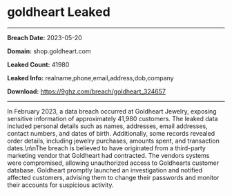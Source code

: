 # goldheart Leaked

------------
**Breach Date:** 2023-05-20

**Domain:** shop.goldheart.com

**Leaked Count:** 41980

**Leaked Info:** realname,phone,email,address,dob,company

**Download:** https://9ghz.com/breach/goldheart_324657

------------
In February 2023, a data breach occurred at Goldheart Jewelry, exposing sensitive information of approximately 41,980 customers. The leaked data included personal details such as names, addresses, email addresses, contact numbers, and dates of birth. Additionally, some records revealed order details, including jewelry purchases, amounts spent, and transaction dates.\n\nThe breach is believed to have originated from a third-party marketing vendor that Goldheart had contracted. The vendors systems were compromised, allowing unauthorized access to Goldhearts customer database. Goldheart promptly launched an investigation and notified affected customers, advising them to change their passwords and monitor their accounts for suspicious activity.
